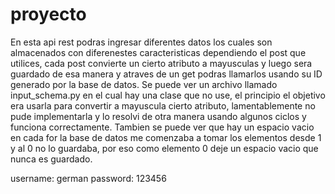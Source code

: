 # proyecto

En esta api rest podras ingresar diferentes datos los cuales son almacenados con diferenestes caracteristicas dependiendo el post que utilices, cada post convierte un cierto atributo a mayusculas y luego sera guardado de esa manera y atraves de un get podras llamarlos usando su ID generado por la base de datos.
Se puede ver un archivo llamado input_schema.py en el cual hay una clase que no use, el principio el objetivo era usarla para convertir a mayuscula cierto atributo, lamentablemente no pude implementarla y lo resolvi de otra manera usando algunos ciclos y funciona correctamente. Tambien se puede ver que hay un espacio vacio en cada for la base de datos me comenzaba a tomar los elementos desde 1 y al 0 no lo guardaba, por eso como elemento 0 deje un espacio vacio que nunca es guardado.

username: german
password: 123456
